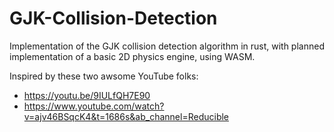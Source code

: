 # GJK-Collision-Detection
Implementation of the GJK collision detection algorithm in rust, with planned implementation of a basic 2D physics engine, using WASM.


Inspired by these two awsome YouTube folks:
* https://youtu.be/9IULfQH7E90
* https://www.youtube.com/watch?v=ajv46BSqcK4&t=1686s&ab_channel=Reducible

